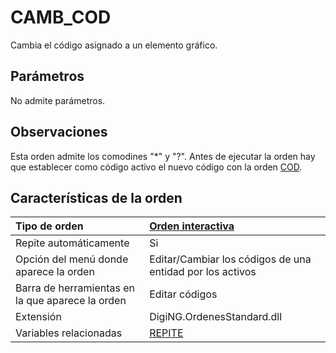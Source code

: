 # CAMB\_COD

Cambia el código asignado a un elemento gráfico.

## Parámetros

No admite parámetros.

## Observaciones

Esta orden admite los comodines "\*" y "?". Antes de ejecutar la orden hay que establecer como código activo el nuevo código con la orden [COD](https://github.com/digi21/docs/tree/7fc627c885c16fb88afc7cc05a6df2a2f4a54563/digi3d-net/referencia/digi3d.net/ventana-de-dibujo/ordenes/c/COD.html).

## Características de la orden

| Tipo de orden | [Orden interactiva](camb-cod.md) |
| :--- | :--- |
| Repite automáticamente | Si |
| Opción del menú donde aparece la orden | Editar/Cambiar los códigos de una entidad por los activos |
| Barra de herramientas en la que aparece la orden | Editar códigos |
| Extensión | DigiNG.OrdenesStandard.dll |
| Variables relacionadas | [REPITE](https://github.com/digi21/docs/tree/7fc627c885c16fb88afc7cc05a6df2a2f4a54563/digi3d-net/referencia/digi3d.net/ventana-de-dibujo/ordenes/c/REPITE.html) |

